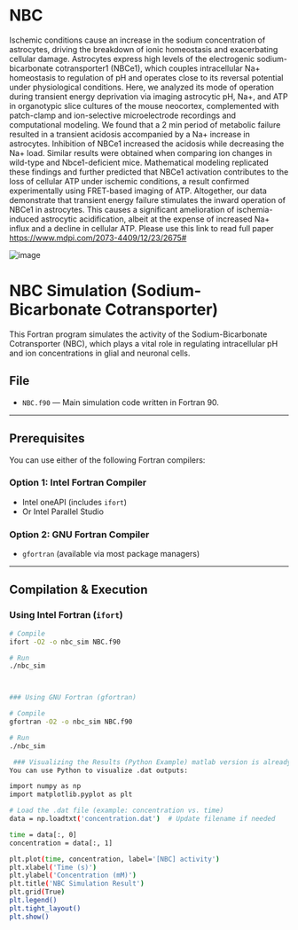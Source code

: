 # NBC
Ischemic conditions cause an increase in the sodium concentration of astrocytes, driving the breakdown of ionic homeostasis and exacerbating cellular damage. Astrocytes express high levels of the electrogenic sodium-bicarbonate cotransporter1 (NBCe1), which couples intracellular Na+ homeostasis to regulation of pH and operates close to its reversal potential under physiological conditions. Here, we analyzed its mode of operation during transient energy deprivation via imaging astrocytic pH, Na+, and ATP in organotypic slice cultures of the mouse neocortex, complemented with patch-clamp and ion-selective microelectrode recordings and computational modeling. We found that a 2 min period of metabolic failure resulted in a transient acidosis accompanied by a Na+ increase in astrocytes. Inhibition of NBCe1 increased the acidosis while decreasing the Na+ load. Similar results were obtained when comparing ion changes in wild-type and Nbce1-deficient mice. Mathematical modeling replicated these findings and further predicted that NBCe1 activation contributes to the loss of cellular ATP under ischemic conditions, a result confirmed experimentally using FRET-based imaging of ATP. Altogether, our data demonstrate that transient energy failure stimulates the inward operation of NBCe1 in astrocytes. This causes a significant amelioration of ischemia-induced astrocytic acidification, albeit at the expense of increased Na+ influx and a decline in cellular ATP. Please use this link to read full paper https://www.mdpi.com/2073-4409/12/23/2675#










![image](https://github.com/user-attachments/assets/6123260e-bb66-4032-92f9-fdbf836ff4c5)





# NBC Simulation (Sodium-Bicarbonate Cotransporter)

This Fortran program simulates the activity of the Sodium-Bicarbonate Cotransporter (NBC), which plays a vital role in regulating intracellular pH and ion concentrations in glial and neuronal cells.

## File
- `NBC.f90` — Main simulation code written in Fortran 90.

---

## Prerequisites

You can use either of the following Fortran compilers:

### Option 1: Intel Fortran Compiler
- Intel oneAPI (includes `ifort`)
- Or Intel Parallel Studio

### Option 2: GNU Fortran Compiler
- `gfortran` (available via most package managers)

---

## Compilation & Execution

### Using Intel Fortran (`ifort`)

```bash
# Compile
ifort -O2 -o nbc_sim NBC.f90

# Run
./nbc_sim



### Using GNU Fortran (gfortran)

# Compile
gfortran -O2 -o nbc_sim NBC.f90

# Run
./nbc_sim

 ### Visualizing the Results (Python Example) matlab version is already provided in the above 
You can use Python to visualize .dat outputs:

import numpy as np
import matplotlib.pyplot as plt

# Load the .dat file (example: concentration vs. time)
data = np.loadtxt('concentration.dat')  # Update filename if needed

time = data[:, 0]
concentration = data[:, 1]

plt.plot(time, concentration, label='[NBC] activity')
plt.xlabel('Time (s)')
plt.ylabel('Concentration (mM)')
plt.title('NBC Simulation Result')
plt.grid(True)
plt.legend()
plt.tight_layout()
plt.show()


